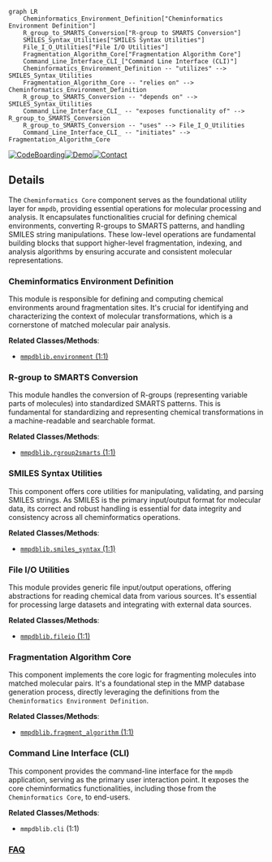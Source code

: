 ```mermaid
graph LR
    Cheminformatics_Environment_Definition["Cheminformatics Environment Definition"]
    R_group_to_SMARTS_Conversion["R-group to SMARTS Conversion"]
    SMILES_Syntax_Utilities["SMILES Syntax Utilities"]
    File_I_O_Utilities["File I/O Utilities"]
    Fragmentation_Algorithm_Core["Fragmentation Algorithm Core"]
    Command_Line_Interface_CLI_["Command Line Interface (CLI)"]
    Cheminformatics_Environment_Definition -- "utilizes" --> SMILES_Syntax_Utilities
    Fragmentation_Algorithm_Core -- "relies on" --> Cheminformatics_Environment_Definition
    R_group_to_SMARTS_Conversion -- "depends on" --> SMILES_Syntax_Utilities
    Command_Line_Interface_CLI_ -- "exposes functionality of" --> R_group_to_SMARTS_Conversion
    R_group_to_SMARTS_Conversion -- "uses" --> File_I_O_Utilities
    Command_Line_Interface_CLI_ -- "initiates" --> Fragmentation_Algorithm_Core
```

[![CodeBoarding](https://img.shields.io/badge/Generated%20by-CodeBoarding-9cf?style=flat-square)](https://github.com/CodeBoarding/CodeBoarding)[![Demo](https://img.shields.io/badge/Try%20our-Demo-blue?style=flat-square)](https://www.codeboarding.org/demo)[![Contact](https://img.shields.io/badge/Contact%20us%20-%20contact@codeboarding.org-lightgrey?style=flat-square)](mailto:contact@codeboarding.org)

## Details

The `Cheminformatics Core` component serves as the foundational utility layer for `mmpdb`, providing essential operations for molecular processing and analysis. It encapsulates functionalities crucial for defining chemical environments, converting R-groups to SMARTS patterns, and handling SMILES string manipulations. These low-level operations are fundamental building blocks that support higher-level fragmentation, indexing, and analysis algorithms by ensuring accurate and consistent molecular representations.

### Cheminformatics Environment Definition
This module is responsible for defining and computing chemical environments around fragmentation sites. It's crucial for identifying and characterizing the context of molecular transformations, which is a cornerstone of matched molecular pair analysis.


**Related Classes/Methods**:

- <a href="https://github.com/rdkit/mmpdb/blob/master/mmpdblib/environment.py#L1-L1" target="_blank" rel="noopener noreferrer">`mmpdblib.environment` (1:1)</a>


### R-group to SMARTS Conversion
This module handles the conversion of R-groups (representing variable parts of molecules) into standardized SMARTS patterns. This is fundamental for standardizing and representing chemical transformations in a machine-readable and searchable format.


**Related Classes/Methods**:

- <a href="https://github.com/rdkit/mmpdb/blob/master/mmpdblib/rgroup2smarts.py#L1-L1" target="_blank" rel="noopener noreferrer">`mmpdblib.rgroup2smarts` (1:1)</a>


### SMILES Syntax Utilities
This component offers core utilities for manipulating, validating, and parsing SMILES strings. As SMILES is the primary input/output format for molecular data, its correct and robust handling is essential for data integrity and consistency across all cheminformatics operations.


**Related Classes/Methods**:

- <a href="https://github.com/rdkit/mmpdb/blob/master/mmpdblib/smiles_syntax.py#L1-L1" target="_blank" rel="noopener noreferrer">`mmpdblib.smiles_syntax` (1:1)</a>


### File I/O Utilities
This module provides generic file input/output operations, offering abstractions for reading chemical data from various sources. It's essential for processing large datasets and integrating with external data sources.


**Related Classes/Methods**:

- <a href="https://github.com/rdkit/mmpdb/blob/master/mmpdblib/fileio.py#L1-L1" target="_blank" rel="noopener noreferrer">`mmpdblib.fileio` (1:1)</a>


### Fragmentation Algorithm Core
This component implements the core logic for fragmenting molecules into matched molecular pairs. It's a foundational step in the MMP database generation process, directly leveraging the definitions from the `Cheminformatics Environment Definition`.


**Related Classes/Methods**:

- <a href="https://github.com/rdkit/mmpdb/blob/master/mmpdblib/fragment_algorithm.py#L1-L1" target="_blank" rel="noopener noreferrer">`mmpdblib.fragment_algorithm` (1:1)</a>


### Command Line Interface (CLI)
This component provides the command-line interface for the `mmpdb` application, serving as the primary user interaction point. It exposes the core cheminformatics functionalities, including those from the `Cheminformatics Core`, to end-users.


**Related Classes/Methods**:

- `mmpdblib.cli` (1:1)




### [FAQ](https://github.com/CodeBoarding/GeneratedOnBoardings/tree/main?tab=readme-ov-file#faq)
